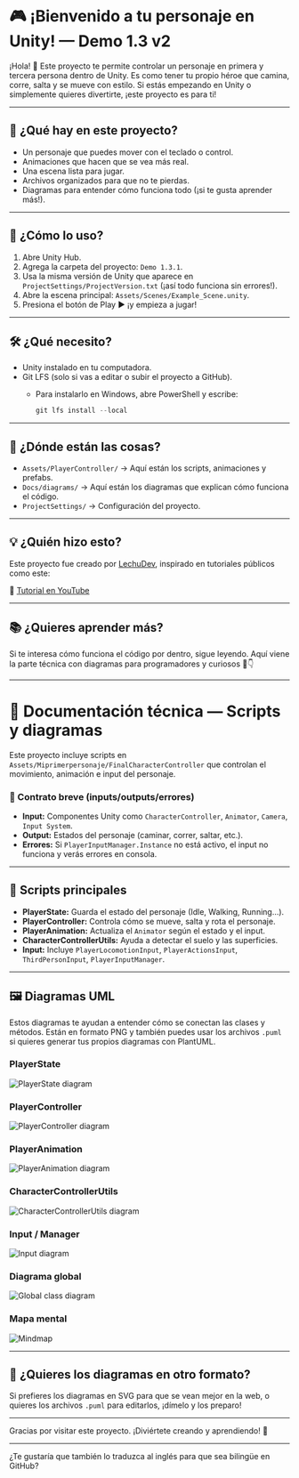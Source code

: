 # 🎮 ¡Bienvenido a tu personaje en Unity! — Demo 1.3 v2

¡Hola! 👋 Este proyecto te permite controlar un personaje en primera y tercera persona dentro de Unity. Es como tener tu propio héroe que camina, corre, salta y se mueve con estilo. Si estás empezando en Unity o simplemente quieres divertirte, ¡este proyecto es para ti!

---

## 🧩 ¿Qué hay en este proyecto?

- Un personaje que puedes mover con el teclado o control.
- Animaciones que hacen que se vea más real.
- Una escena lista para jugar.
- Archivos organizados para que no te pierdas.
- Diagramas para entender cómo funciona todo (¡si te gusta aprender más!).

---

## 🚀 ¿Cómo lo uso?

1. Abre Unity Hub.
2. Agrega la carpeta del proyecto: `Demo 1.3.1`.
3. Usa la misma versión de Unity que aparece en `ProjectSettings/ProjectVersion.txt` (¡así todo funciona sin errores!).
4. Abre la escena principal: `Assets/Scenes/Example_Scene.unity`.
5. Presiona el botón de Play ▶️ ¡y empieza a jugar!

---

## 🛠️ ¿Qué necesito?

- Unity instalado en tu computadora.
- Git LFS (solo si vas a editar o subir el proyecto a GitHub).
  - Para instalarlo en Windows, abre PowerShell y escribe:

    ```powershell
    git lfs install --local
    ```

---

## 📁 ¿Dónde están las cosas?

- `Assets/PlayerController/` → Aquí están los scripts, animaciones y prefabs.
- `Docs/diagrams/` → Aquí están los diagramas que explican cómo funciona el código.
- `ProjectSettings/` → Configuración del proyecto.

---

## 💡 ¿Quién hizo esto?

Este proyecto fue creado por [LechuDev](https://github.com/LechuDev), inspirado en tutoriales públicos como este:

🎥 [Tutorial en YouTube](https://www.youtube.com/watch?v=SwWZ-pklT9I&list=PLYvjPIZvaz-o-DIBhiHzSrrau9HKSmeEz&index=1)

---

## 📚 ¿Quieres aprender más?

Si te interesa cómo funciona el código por dentro, sigue leyendo. Aquí viene la parte técnica con diagramas para programadores y curiosos 🧠👇

---

# 🧠 Documentación técnica — Scripts y diagramas

Este proyecto incluye scripts en `Assets/Miprimerpersonaje/FinalCharacterController` que controlan el movimiento, animación e input del personaje.

### 🔄 Contrato breve (inputs/outputs/errores)

- **Input:** Componentes Unity como `CharacterController`, `Animator`, `Camera`, `Input System`.
- **Output:** Estados del personaje (caminar, correr, saltar, etc.).
- **Errores:** Si `PlayerInputManager.Instance` no está activo, el input no funciona y verás errores en consola.

---

## 📜 Scripts principales

- **PlayerState:** Guarda el estado del personaje (Idle, Walking, Running...).
- **PlayerController:** Controla cómo se mueve, salta y rota el personaje.
- **PlayerAnimation:** Actualiza el `Animator` según el estado y el input.
- **CharacterControllerUtils:** Ayuda a detectar el suelo y las superficies.
- **Input:** Incluye `PlayerLocomotionInput`, `PlayerActionsInput`, `ThirdPersonInput`, `PlayerInputManager`.

---

## 🖼️ Diagramas UML

Estos diagramas te ayudan a entender cómo se conectan las clases y métodos. Están en formato PNG y también puedes usar los archivos `.puml` si quieres generar tus propios diagramas con PlantUML.

### PlayerState  
![PlayerState diagram](Docs/diagrams/playerstate.png)

### PlayerController  
![PlayerController diagram](Docs/diagrams/playercontroller.png)

### PlayerAnimation  
![PlayerAnimation diagram](Docs/diagrams/playeranimation.png)

### CharacterControllerUtils  
![CharacterControllerUtils diagram](Docs/diagrams/charactercontrollerutils.png)

### Input / Manager  
![Input diagram](Docs/diagrams/input.png)

### Diagrama global  
![Global class diagram](Docs/diagrams/GlobalClasses.png)

### Mapa mental  
![Mindmap](Docs/diagrams/mindmap.png)

---

## 🧵 ¿Quieres los diagramas en otro formato?

Si prefieres los diagramas en SVG para que se vean mejor en la web, o quieres los archivos `.puml` para editarlos, ¡dímelo y los preparo!

---

Gracias por visitar este proyecto. ¡Diviértete creando y aprendiendo! 🎉

--- 

¿Te gustaría que también lo traduzca al inglés para que sea bilingüe en GitHub?
